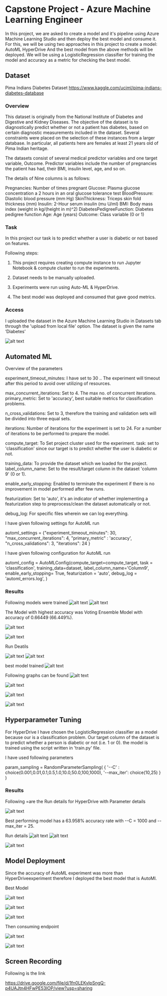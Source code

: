 
# Capstone Project - Azure Machine Learning Engineer

In this project, we are asked to create a model and it's pipeline using Azure Machine Learning Studio and then deploy the best model and consume it. For this, we will be using two approaches in this project to create a model:
AutoML
HyperDrive
And the best model from the above methods will be deployed. 
We will be using a LogisticRegression classifier for training the model and accuracy as a metric for checking the best model.

## Dataset
Pima Indians Diabetes Dataset
https://www.kaggle.com/uciml/pima-indians-diabetes-database

### Overview

This dataset is originally from the National Institute of Diabetes and Digestive and Kidney Diseases. The objective of the dataset is to diagnostically predict whether or not a patient has diabetes, based on certain diagnostic measurements included in the dataset. Several constraints were placed on the selection of these instances from a larger database. In particular, all patients here are females at least 21 years old of Pima Indian heritage.

The datasets consist of several medical predictor variables and one target variable, Outcome. Predictor variables include the number of pregnancies the patient has had, their BMI, insulin level, age, and so on.

The details of Nine columns is as follows:

Pregnancies: Number of times pregnant
Glucose: Plasma glucose concentration a 2 hours in an oral glucose tolerance test
BloodPressure: Diastolic blood pressure (mm Hg)
SkinThickness: Triceps skin fold thickness (mm)
Insulin: 2-Hour serum insulin (mu U/ml)
BMI: Body mass index (weight in kg/(height in m)^2)
DiabetesPedigreeFunction: Diabetes pedigree function
Age: Age (years)
Outcome: Class variable (0 or 1)

### Task
In this project our task is to predict whether a user is diabetic or not based on features.


Following steps:
1. This project requires creating compute instance to run Jupyter Notebook & compute cluster to run the experiments.
 
2. Dataset needs to be manually uploaded.
 
3. Experiments were run using Auto-ML & HyperDrive.
 
4. The best model was deployed and consumed that gave good metrics.


### Access
I uploaded the dataset in the Azure Machine Learning Studio in Datasets tab through the 'upload from local file' option. The dataset is given the name ‘Diabetes’

![alt text](https://github.com/NikitaMahajan19/Capstone---Azure-Machine-Learning-Engineer/blob/master/images/Dataset%20d.JPG)
## Automated ML
Overview of the parameters

 
experiment_timeout_minutes: I have set to 30 .. The experiment will timeout after this period to avoid over utilizing of resources.
 
max_concurrent_iterations: Set to 4. The max no. of concurrent iterations.
primary_metric: Set to 'accuracy', best suitable metrics for classification problems.
 
n_cross_validations: Set to 3, therefore the training and validation sets will be divided into three equal sets.
 
iterations: Number of iterations for the experiment is set to 24. For a number of iterations to be performed to prepare the model.
 
compute_target: To Set project cluster used for the experiment.
task: set to 'classification' since our target is  to predict whether the user is diabetic or not.
 
training_data: To provide the dataset which we loaded for the project.
label_column_name: Set to the result/target column in the dataset 'column 9' (0 or 1).
 
enable_early_stopping: Enabled to terminate the experiment if there is no improvement in model performed after few runs.
 
featurization: Set to 'auto', it's an indicator of whether implementing a featurization step to preprocess/clean the dataset automatically or not.
 
debug_log: For specific files wherein we can log everything.



I have given following  settings for AutoML run

automl_settings = {"experiment_timeout_minutes": 30,
    "max_concurrent_iterations": 4,
    "primary_metric" : 'accuracy',
    "n_cross_validations": 3,
    "iterations": 24
}


I have given following configuration for AutoML run

automl_config = AutoMLConfig(compute_target=compute_target,
                             task = 'classification',
                             training_data=dataset,
                             label_column_name='Column9',
                             enable_early_stopping= True,
                             featurization = 'auto',
                             debug_log = 'automl_errors.log',
                            )

### Results
Following models were trained 
![alt text](https://github.com/NikitaMahajan19/Capstone---Azure-Machine-Learning-Engineer/blob/master/images/models%20trained%201.JPG)
![alt text](https://github.com/NikitaMahajan19/Capstone---Azure-Machine-Learning-Engineer/blob/master/images/models%20trained2.JPG)

The  Model with highest accuracy was Voting Ensemble Model with accuracy of 0.66449 (66.449%).

![alt text](https://github.com/NikitaMahajan19/Capstone---Azure-Machine-Learning-Engineer/blob/master/images/automl%20model.JPG)

![alt text](https://github.com/NikitaMahajan19/Capstone---Azure-Machine-Learning-Engineer/blob/master/images/accuracy%20of%20automl.png)

Run Deatils

![alt text](https://github.com/NikitaMahajan19/Capstone---Azure-Machine-Learning-Engineer/blob/master/images/run%20details.JPG)
![alt text](https://github.com/NikitaMahajan19/Capstone---Azure-Machine-Learning-Engineer/blob/master/images/run%20details1.JPG)

 best model trained 
 ![alt text](https://github.com/NikitaMahajan19/Capstone---Azure-Machine-Learning-Engineer/blob/master/images/best%20model%20automl.JPG)
 
 Following graphs can be found 
![alt text](https://github.com/NikitaMahajan19/Capstone---Azure-Machine-Learning-Engineer/blob/master/images/c%20curve.JPG)

![alt text](https://github.com/NikitaMahajan19/Capstone---Azure-Machine-Learning-Engineer/blob/master/images/cg%20curve.JPG)

![alt text](https://github.com/NikitaMahajan19/Capstone---Azure-Machine-Learning-Engineer/blob/master/images/precision%20recall.JPG)

![alt text](https://github.com/NikitaMahajan19/Capstone---Azure-Machine-Learning-Engineer/blob/master/images/roc.JPG)

## Hyperparameter Tuning
For HyperDrive I have chosen the LogisticRegression classifier as a model because our is a classification problem. Our target column of the dataset is to predict whether a person is diabetic or not (i.e. 1 or 0). the model is trained using the script written in 'train.py' file.

I have used following parameters

param_sampling = RandomParameterSampling(
    {
        '--C' : choice(0.001,0.01,0.1,0.5,1.0,10.0,50.0,100,1000),
        '--max_iter': choice(10,25)
    }
)

### Results
Following =are the Run details for HyperDrive with Parameter details

![alt text](https://github.com/NikitaMahajan19/Capstone---Azure-Machine-Learning-Engineer/blob/master/images/hyperdrive%20run%20f.png)

Best performing model has a 63.958% accuracy rate with --C = 1000 and --max_iter = 25.

Run details 
![alt text](https://github.com/NikitaMahajan19/Capstone---Azure-Machine-Learning-Engineer/blob/master/images/run%20details%20hyper%20f.png)
![alt text](https://github.com/NikitaMahajan19/Capstone---Azure-Machine-Learning-Engineer/blob/master/images/hyper%20graph.png)


![alt text](https://github.com/NikitaMahajan19/Capstone---Azure-Machine-Learning-Engineer/blob/master/images/hyper%20graph%202.png)


## Model Deployment

Since the accuracy of AutoML experiment was more than HyperDriveexperiment therefore I deployed the best model that is  AutoMl.

Best Model

![alt text](https://github.com/NikitaMahajan19/Capstone---Azure-Machine-Learning-Engineer/blob/master/images/deployed%20model%20auto1.JPG)

![alt text](https://github.com/NikitaMahajan19/Capstone---Azure-Machine-Learning-Engineer/blob/master/images/deployed%20model%20id.JPG)

![alt text](https://github.com/NikitaMahajan19/Capstone---Azure-Machine-Learning-Engineer/blob/master/images/deployed%20model.JPG)



Then consuming endpoint

![alt text](https://github.com/NikitaMahajan19/Capstone---Azure-Machine-Learning-Engineer/blob/master/images/endpoint.JPG)

![alt text](https://github.com/NikitaMahajan19/Capstone---Azure-Machine-Learning-Engineer/blob/master/images/endpoint%20result.JPG)

## Screen Recording
Following is the link

https://drive.google.com/file/d/1fn0LEKvIpSngQ-p4UAJtn4HFwPE53IOP/view?usp=sharing


